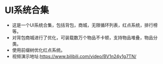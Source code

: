 # UI系统合集
- 这是一个UI系统合集，包括背包，商城，无限循环列表，红点系统，排行榜等。
- 对背包商城进行了优化，可装载数万个物品不卡顿，支持物品堆叠，物品分类。
- 使用前缀树优化红点系统。
- 视频演示地址:https://www.bilibili.com/video/BV1n24y1g7TN/
